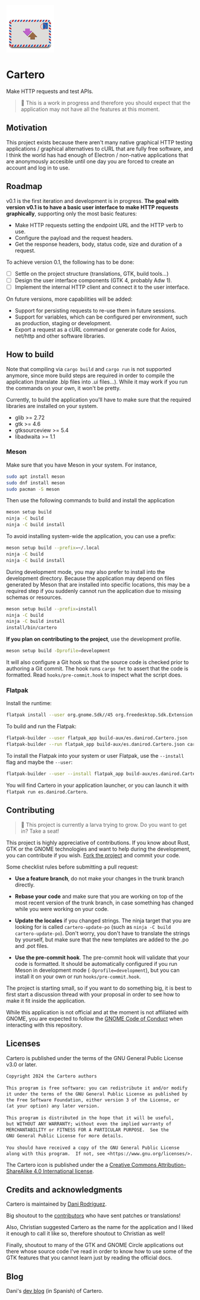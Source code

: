 <img src="data/icons/es.danirod.Cartero.svg" width="128" height="128">

# Cartero

Make HTTP requests and test APIs.

> 🚧 This is a work in progress and therefore you should expect that the
> application may not have all the features at this moment.

## Motivation

This project exists because there aren't many native graphical HTTP testing
applications / graphical alternatives to cURL that are fully free software, and
I think the world has had enough of Electron / non-native applications that are
anonymously accesible until one day you are forced to create an account and
log in to use.

## Roadmap

v0.1 is the first iteration and development is in progress. **The goal with
version v0.1 is to have a basic user interface to make HTTP requests
graphically**, supporting only the most basic features:

* Make HTTP requests setting the endpoint URL and the HTTP verb to use.
* Configure the payload and the request headers.
* Get the response headers, body, status code, size and duration of a request.

To achieve version 0.1, the following has to be done:

* [ ] Settle on the project structure (translations, GTK, build tools...)
* [ ] Design the user interface components (GTK 4, probably Adw 1).
* [ ] Implement the internal HTTP client and connect it to the user interface.

On future versions, more capabilities will be added:

* Support for persisting requests to re-use them in future sessions.
* Support for variables, which can be configured per environment, such as
  production, staging or development.
* Export a request as a cURL command or generate code for Axios, net/http and
  other software libraries.

## How to build

Note that compiling via `cargo build` and `cargo run` is not supported anymore,
since more build steps are required in order to compile the application
(translate .blp files into .ui files...). While it may work if you run the
commands on your own, it won't be pretty.

Currently, to build the application you'll have to make sure that the required
libraries are installed on your system.

* glib >= 2.72
* gtk >= 4.6
* gtksourceview >= 5.4
* libadwaita >= 1.1

### Meson

Make sure that you have Meson in your system. For instance,

```sh
sudo apt install meson
sudo dnf install meson
sudo pacman -S meson
```

Then use the following commands to build and install the application

```sh
meson setup build
ninja -C build
ninja -C build install
```

To avoid installing system-wide the application, you can use a prefix:

```sh
meson setup build --prefix=~/.local
ninja -C build
ninja -C build install
```

During development mode, you may also prefer to install into the development
directory. Because the application may depend on files generated by Meson that
are installed into specific locations, this may be a required step if you
suddenly cannot run the application due to missing schemas or resources.

```sh
meson setup build --prefix=install
ninja -C build
ninja -C build install
install/bin/cartero
```

**If you plan on contributing to the project**, use the development profile.

```sh
meson setup build -Dprofile=development
```

It will also configure a Git hook so that the source code is checked prior to
authoring a Git commit. The hook runs `cargo fmt` to assert that the code is
formatted. Read `hooks/pre-commit.hook` to inspect what the script does.

### Flatpak

Install the runtime:

```sh
flatpak install --user org.gnome.Sdk//45 org.freedesktop.Sdk.Extension.rust-stable//23.08
```

To build and run the Flatpak:

```sh
flatpak-builder --user flatpak_app build-aux/es.danirod.Cartero.json
flatpak-builder --run flatpak_app build-aux/es.danirod.Cartero.json cartero
```

To install the Flatpak into your system or user Flatpak, use the `--install`
flag and maybe the `--user`:

```sh
flatpak-builder --user --install flatpak_app build-aux/es.danirod.Cartero.json
```

You will find Cartero in your application launcher, or you can launch it with
`flatpak run es.danirod.Cartero`.

## Contributing

> 🐛 This project is currently a larva trying to grow. Do you want to get in?
> Take a seat!

This project is highly appreciative of contributions. If you know about Rust,
GTK or the GNOME technologies and want to help during the development, you can
contribute if you wish. [Fork the project][fork] and commit your code.

Some checklist rules before submitting a pull request:

* **Use a feature branch**, do not make your changes in the trunk branch
  directly.

* **Rebase your code** and make sure that you are working on top of the most
  recent version of the trunk branch, in case something has changed while you
  were working on your code.

* **Update the locales** if you changed strings. The ninja target that you are
  looking for is called `cartero-update-po` (such as `ninja -C build
  cartero-update-po`). Don't worry, you don't have to translate the strings by
  yourself, but make sure that the new templates are added to the .po and .pot
  files.

* **Use the pre-commit hook**. The pre-commit hook will validate that your code
  is formatted. It should be automatically configured if you run Meson in
  development mode (`-Dprofile=development`), but you can install it on your
  own or run `hooks/pre-commit.hook`.

The project is starting small, so if you want to do something big, it is best
to first start a discussion thread with your proposal in order to see how to
make it fit inside the application.

While this application is not official and at the moment is not affiliated with
GNOME, you are expected to follow the [GNOME Code of Conduct][coc] when
interacting with this repository.

## Licenses

Cartero is published under the terms of the GNU General Public License v3.0 or later.

```
Copyright 2024 the Cartero authors

This program is free software: you can redistribute it and/or modify
it under the terms of the GNU General Public License as published by
the Free Software Foundation, either version 3 of the License, or
(at your option) any later version.

This program is distributed in the hope that it will be useful,
but WITHOUT ANY WARRANTY; without even the implied warranty of
MERCHANTABILITY or FITNESS FOR A PARTICULAR PURPOSE.  See the
GNU General Public License for more details.

You should have received a copy of the GNU General Public License
along with this program.  If not, see <https://www.gnu.org/licenses/>.
```
The Cartero icon is published under the a [Creative Commons
Attribution-ShareAlike 4.0 International license][ccbysa].

## Credits and acknowledgments

Cartero is maintained by [Dani Rodríguez][danirod].

Big shoutout to the [contributors][contrib] who have sent patches or
translations!

Also, Christian suggested Cartero as the name for the application and I liked
it enough to call it like so, therefore shoutout to Christian as well!

Finally, shoutout to many of the GTK and GNOME Circle applications out there whose
source code I've read in order to know how to use some of the GTK features that
you cannot learn just by reading the official docs.

## Blog

Dani's [dev blog][blog] (in Spanish) of Cartero.

[ccbysa]: https://creativecommons.org/licenses/by-sa/4.0/
[coc]: https://conduct.gnome.org
[contrib]: https://github.com/danirod/cartero/graphs/contributors
[danirod]: https://github.com/danirod
[fork]: https://github.com/danirod/cartero/fork
[blog]: https://danirod.es/secciones/devlogs/cartero/
